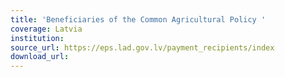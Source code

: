 ```yaml
---
title: 'Beneficiaries of the Common Agricultural Policy '
coverage: Latvia
institution: 
source_url: https://eps.lad.gov.lv/payment_recipients/index
download_url: 
---
```


